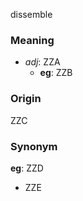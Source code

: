 dissemble
### Meaning
+ _adj_: ZZA
	+ __eg__: ZZB

### Origin

ZZC

### Synonym

__eg__: ZZD

+ ZZE


